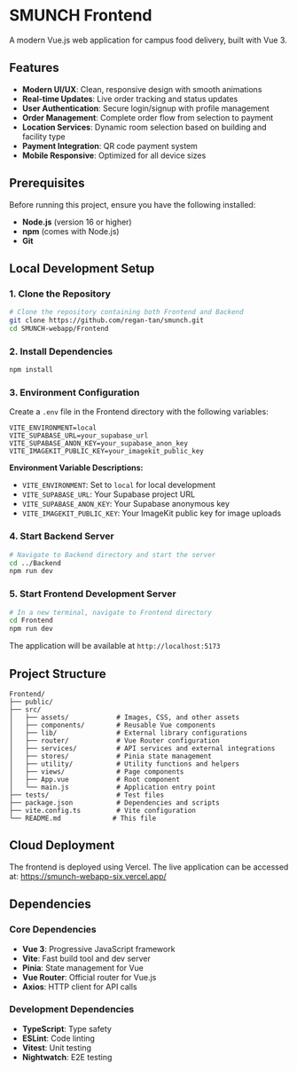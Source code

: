 # SMUNCH Frontend

A modern Vue.js web application for campus food delivery, built with Vue 3.

## Features

- **Modern UI/UX**: Clean, responsive design with smooth animations
- **Real-time Updates**: Live order tracking and status updates
- **User Authentication**: Secure login/signup with profile management
- **Order Management**: Complete order flow from selection to payment
- **Location Services**: Dynamic room selection based on building and facility type
- **Payment Integration**: QR code payment system
- **Mobile Responsive**: Optimized for all device sizes

## Prerequisites

Before running this project, ensure you have the following installed:

- **Node.js** (version 16 or higher)
- **npm** (comes with Node.js)
- **Git**

## Local Development Setup

### 1. Clone the Repository

```bash
# Clone the repository containing both Frontend and Backend
git clone https://github.com/regan-tan/smunch.git
cd SMUNCH-webapp/Frontend
```

### 2. Install Dependencies

```bash
npm install
```

### 3. Environment Configuration

Create a `.env` file in the Frontend directory with the following variables:

```env
VITE_ENVIRONMENT=local 
VITE_SUPABASE_URL=your_supabase_url
VITE_SUPABASE_ANON_KEY=your_supabase_anon_key
VITE_IMAGEKIT_PUBLIC_KEY=your_imagekit_public_key
```

**Environment Variable Descriptions:**
- `VITE_ENVIRONMENT`: Set to `local` for local development
- `VITE_SUPABASE_URL`: Your Supabase project URL
- `VITE_SUPABASE_ANON_KEY`: Your Supabase anonymous key
- `VITE_IMAGEKIT_PUBLIC_KEY`: Your ImageKit public key for image uploads

### 4. Start Backend Server

```bash
# Navigate to Backend directory and start the server
cd ../Backend
npm run dev
```

### 5. Start Frontend Development Server

```bash
# In a new terminal, navigate to Frontend directory
cd Frontend
npm run dev
```

The application will be available at `http://localhost:5173`

## Project Structure

```
Frontend/
├── public/                 
├── src/
│   ├── assets/            # Images, CSS, and other assets
│   ├── components/        # Reusable Vue components        
│   ├── lib/               # External library configurations
│   ├── router/            # Vue Router configuration
│   ├── services/          # API services and external integrations
│   ├── stores/            # Pinia state management
│   ├── utility/           # Utility functions and helpers
│   ├── views/             # Page components
│   ├── App.vue            # Root component
│   └── main.js            # Application entry point
├── tests/                 # Test files
├── package.json           # Dependencies and scripts
├── vite.config.ts         # Vite configuration
└── README.md             # This file
```

## Cloud Deployment

The frontend is deployed using Vercel. The live application can be accessed at: https://smunch-webapp-six.vercel.app/

## Dependencies

### Core Dependencies
- **Vue 3**: Progressive JavaScript framework
- **Vite**: Fast build tool and dev server
- **Pinia**: State management for Vue
- **Vue Router**: Official router for Vue.js
- **Axios**: HTTP client for API calls

### Development Dependencies
- **TypeScript**: Type safety
- **ESLint**: Code linting
- **Vitest**: Unit testing
- **Nightwatch**: E2E testing
